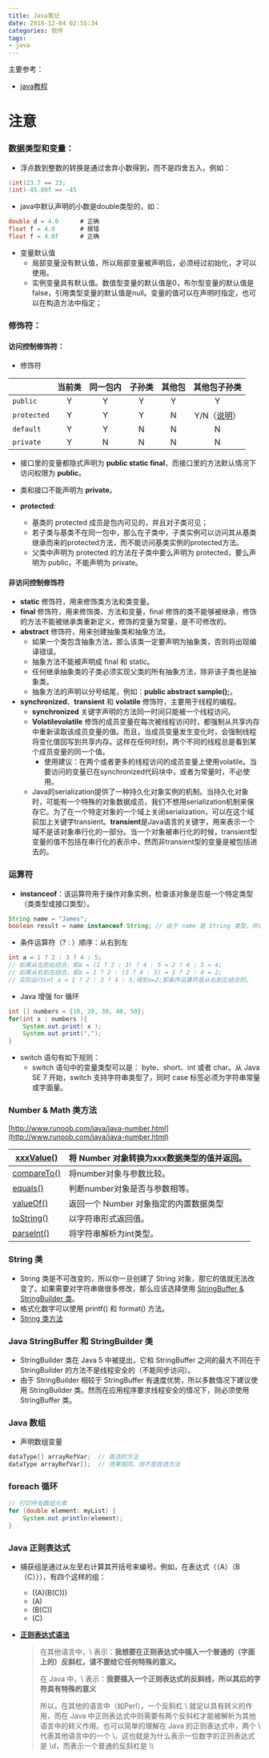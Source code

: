```yaml
---
title: Java笔记
date: 2018-12-04 02:55:34
categories: 软件
tags:
- java
---
```


主要参考：

* [java教程](http://www.runoob.com/java/java-tutorial.html)

# 注意

### 数据类型和变量：

* 浮点数到整数的转换是通过舍弃小数得到，而不是四舍五入，例如：

```Java
(int)23.7 == 23;        
(int)-45.89f == -45
```

* java中默认声明的小数是double类型的，如：

```java
double d = 4.0 		# 正确
float f = 4.0 		# 报错
float f = 4.0f 		# 正确        
```

* 变量默认值
  * 局部变量没有默认值，所以局部变量被声明后，必须经过初始化，才可以使用。
  * 实例变量具有默认值。数值型变量的默认值是0，布尔型变量的默认值是false，引用类型变量的默认值是null。变量的值可以在声明时指定，也可以在构造方法中指定；

### 修饰符：

#### 访问控制修饰符：

* 修饰符

|             | 当前类 | 同一包内 | 子孙类 | 其他包 |                         其他包子孙类                         |
| ----------- | :----: | :------: | :----: | :----: | :----------------------------------------------------------: |
| `public`    |   Y    |    Y     |   Y    |   Y    |                              Y                               |
| `protected` |   Y    |    Y     |   Y    |   N    | Y/N（[说明](http://www.runoob.com/java/java-modifier-types.html#protected-desc)） |
| `default`   |   Y    |    Y     |   N    |   N    |                              N                               |
| `private`   |   Y    |    N     |   N    |   N    |                              N                               |

* 接口里的变量都隐式声明为 **public static final**，而接口里的方法默认情况下访问权限为 **public**。

* 类和接口不能声明为 **private**。

* **protected**:

  * 基类的 protected 成员是包内可见的，并且对子类可见；
  * 若子类与基类不在同一包中，那么在子类中，子类实例可以访问其从基类继承而来的protected方法，而不能访问基类实例的protected方法。
  * 父类中声明为 protected 的方法在子类中要么声明为 protected，要么声明为 public，不能声明为 private。

#### 非访问控制修饰符

* **static** 修饰符，用来修饰类方法和类变量。
* **final** 修饰符，用来修饰类、方法和变量，final 修饰的类不能够被继承，修饰的方法不能被继承类重新定义，修饰的变量为常量，是不可修改的。
* **abstract** 修饰符，用来创建抽象类和抽象方法。
  * 如果一个类包含抽象方法，那么该类一定要声明为抽象类，否则将出现编译错误。
  * 抽象方法不能被声明成 final 和 static。
  * 任何继承抽象类的子类必须实现父类的所有抽象方法，除非该子类也是抽象类。
  * 抽象方法的声明以分号结尾，例如：**public abstract sample();**。
* **synchronized**、**transient** 和 **volatile** 修饰符，主要用于线程的编程。
  * **synchronized** 关键字声明的方法同一时间只能被一个线程访问。
  * **Volatilevolatile** 修饰的成员变量在每次被线程访问时，都强制从共享内存中重新读取该成员变量的值。而且，当成员变量发生变化时，会强制线程将变化值回写到共享内存。这样在任何时刻，两个不同的线程总是看到某个成员变量的同一个值。
    * 使用建议：在两个或者更多的线程访问的成员变量上使用volatile。当要访问的变量已在synchronized代码块中，或者为常量时，不必使用。
  * Java的serialization提供了一种持久化对象实例的机制。当持久化对象时，可能有一个特殊的对象数据成员，我们不想用serialization机制来保存它。为了在一个特定对象的一个域上关闭serialization，可以在这个域前加上关键字transient。**transient**是Java语言的关键字，用来表示一个域不是该对象串行化的一部分。当一个对象被串行化的时候，transient型变量的值不包括在串行化的表示中，然而非transient型的变量是被包括进去的。 

### 运算符

* **instanceof**：该运算符用于操作对象实例，检查该对象是否是一个特定类型（类类型或接口类型）。

```java
String name = "James";
boolean result = name instanceof String; // 由于 name 是 String 类型，所以返回真
```

* 条件运算符（? : ）顺序：从右到左

```java
int a = 1 ? 2 : 3 ? 4 : 5; 
// 如果从左到右结合，即a = (1 ? 2 : 3) ? 4 : 5 = 2 ? 4 : 5 = 4; 
// 如果从右到左结合，即a = 1 ? 2 : (3 ? 4 : 5) = 1 ? 2 : 4 = 2; 
// 实际运行int a = 1 ? 2 : 3 ? 4 : 5;得到a=2;即条件运算符是从右到左结合的。
```

* Java 增强 for 循环

```java
int [] numbers = {10, 20, 30, 40, 50};
for(int x : numbers ){
	System.out.print( x );
	System.out.print(",");
}
```

* switch 语句有如下规则：
  - switch 语句中的变量类型可以是： byte、short、int 或者 char。从 Java SE 7 开始，switch 支持字符串类型了，同时 case 标签必须为字符串常量或字面量。

### Number & Math 类方法

[http://www.runoob.com/java/java-number.html](http://www.runoob.com/java/java-number.html)

| [xxxValue()](http://www.runoob.com/java/number-xxxvalue.html) | 将 Number 对象转换为xxx数据类型的值并返回。 |
| ------------------------------------------------------------ | ------------------------------------------- |
| [compareTo()](http://www.runoob.com/java/number-compareto.html) | 将number对象与参数比较。                    |
| [equals()](http://www.runoob.com/java/number-equals.html)    | 判断number对象是否与参数相等。              |
| [valueOf()](http://www.runoob.com/java/number-valueof.html)  | 返回一个 Number 对象指定的内置数据类型      |
| [toString()](http://www.runoob.com/java/number-tostring.html) | 以字符串形式返回值。                        |
| [parseInt()](http://www.runoob.com/java/number-parseInt.html) | 将字符串解析为int类型。                     |

### String 类

* String 类是不可改变的，所以你一旦创建了 String 对象，那它的值就无法改变了。如果需要对字符串做很多修改，那么应该选择使用 [StringBuffer & StringBuilder 类](http://www.runoob.com/java/java-stringbuffer.html)。
* 格式化数字可以使用 printf() 和 format() 方法。
* [String 类方法](http://www.runoob.com/java/java-string.html)


### Java StringBuffer 和 StringBuilder 类

* StringBuilder 类在 Java 5 中被提出，它和 StringBuffer 之间的最大不同在于 StringBuilder 的方法不是线程安全的（不能同步访问）。
* 由于 StringBuilder 相较于 StringBuffer 有速度优势，所以多数情况下建议使用 StringBuilder 类。然而在应用程序要求线程安全的情况下，则必须使用 StringBuffer 类。

### Java 数组

* 声明数组变量

```java
dataType[] arrayRefVar;  // 首选的方法
dataType arrayRefVar[];  // 效果相同，但不是首选方法
```


### foreach 循环

```java
// 打印所有数组元素
for (double element: myList) {
	System.out.println(element);
}
```

### Java 正则表达式

* 捕获组是通过从左至右计算其开括号来编号。例如，在表达式（（A）（B（C））），有四个这样的组：

  - ((A)(B(C)))
  - (A)
  - (B(C))
  - (C)

* [**正则表达式语法**](http://www.runoob.com/java/java-regular-expressions.html)

  >  在其他语言中，\\ 表示：**我想要在正则表达式中插入一个普通的（字面上的）反斜杠，请不要给它任何特殊的意义。**
  >
  >  在 Java 中，\\ 表示：**我要插入一个正则表达式的反斜线，所以其后的字符具有特殊的意义**
  >
  >  所以，在其他的语言中（如Perl），一个反斜杠 \ 就足以具有转义的作用，而在 Java 中正则表达式中则需要有两个反斜杠才能被解析为其他语言中的转义作用。也可以简单的理解在 Java 的正则表达式中，两个 \\ 代表其他语言中的一个 \，这也就是为什么表示一位数字的正则表达式是 \\d，而表示一个普通的反斜杠是 \\\\